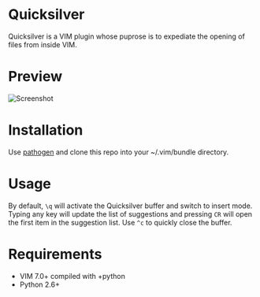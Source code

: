 Quicksilver
===========

Quicksilver is a VIM plugin whose puprose is to expediate the opening of
files from inside VIM.

# Preview

![Screenshot](http://farm4.static.flickr.com/3497/5699173083_56198782fe_b.jpg)

# Installation

Use [pathogen][1] and clone this repo into your ~/.vim/bundle directory.

# Usage

By default, `\q` will activate the Quicksilver buffer and switch to
insert mode. Typing any key will update the list of suggestions and
pressing `CR` will open the first item in the suggestion list. Use `^c`
to quickly close the buffer.

# Requirements

* VIM 7.0+ compiled with +python
* Python 2.6+

[1]: http://github.com/tpope/vim-pathogen
